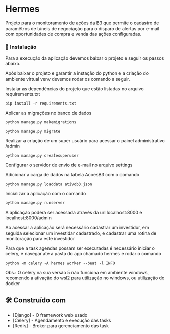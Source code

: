 # Hermes

Projeto para o monitoramento de ações da B3 que permite o cadastro de paramêtros de túneis de negociação para o disparo de alertas por e-mail com oportunidades de compra e venda das ações configuradas.

### 🔧 Instalação

Para a execução da aplicação devemos baixar o projeto e seguir os passos abaixo.

Após baixar o projeto e garantir a instação do python e a criação do ambiente virtual venv devemos rodar os comando a seguir.

Instalar as dependências do projeto que estão listadas no arquivo requirements.txt
```
pip install -r requirements.txt
```
Aplicar as migrações no banco de dados
```
python manage.py makemigrations
```
```
python manage.py migrate
```
Realizar a criação de um super usuário para acessar o painel administrativo /admin
```
python manage.py createsuperuser
```
Configurar o servidor de envio de e-mail no arquivo settings

Adicionar a carga de dados na tabela AcoesB3 com o comando
```
python manage.py loaddata ativob3.json
```
Inicializar a aplicação com o comando
```
python manage.py runserver
```
A aplicação poderá ser acessada através da url localhost:8000 e localhost:8000/admin

Ao acessar a aplicação será necessário cadastrar um investidor, em seguida selecionar um investidar cadastrado, e cadastrar uma rotina de monitoração para este investidor

Para que a task agendas possam ser executadas é necessário iniciar o celery, é navegar até a pasta do app chamado hermes e rodar o comando
```
python -m celery -A hermes worker --beat -l INFO
```
Obs.: O celery na sua versão 5 não funciona em ambiente windows, recomendo a ativação do wsl2 para utilização no windows, ou utilização do docker

## 🛠️ Construído com

* [Django] - O framework web usado
* [Celery] - Agendamento e execução das tasks
* [Redis] - Broker para gerenciamento das task
